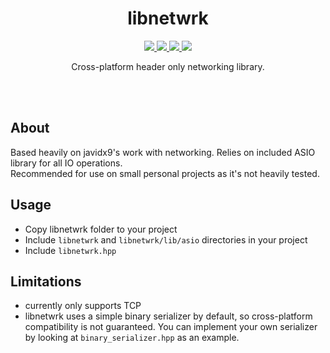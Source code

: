 <div align="center">
  <h1>libnetwrk</h1>
    <p>
    <a href="#">
      <img src="https://img.shields.io/github/actions/workflow/status/dvsku/libnetwrk/build.yml?branch=main"/>
    </a>
    <a href="#">
      <img src="https://img.shields.io/github/actions/workflow/status/dvsku/libnetwrk/tests.yml?branch=main"/>
    </a>
    <a href="#">
      <img src="https://img.shields.io/github/downloads/dvsku/libnetwrk/total"/>
    </a>
     <a href="#">
      <img src="https://img.shields.io/github/license/dvsku/libnetwrk"/>
    </a>
  </p>
  <p>
    Cross-platform header only networking library.
  </p>
</div></br></br>

## About
Based heavily on javidx9's work with networking. Relies on included ASIO library for all IO operations. <br/> Recommended for use on small personal projects as it's not heavily tested.

## Usage
- Copy libnetwrk folder to your project
- Include ``libnetwrk`` and ``libnetwrk/lib/asio`` directories in your project
- Include ``libnetwrk.hpp``

## Limitations
- currently only supports TCP
- libnetwrk uses a simple binary serializer by default, so cross-platform compatibility is not guaranteed. You can implement your own serializer by looking at ``binary_serializer.hpp`` as an example.
